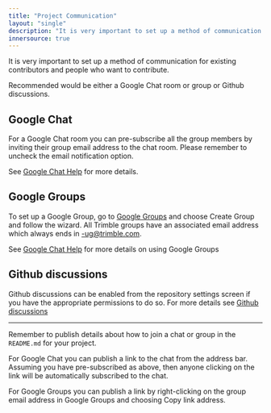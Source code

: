```yaml
---
title: "Project Communication"
layout: "single"
description: "It is very important to set up a method of communication for existing contributors and people who want to contribute."
innersource: true
---
```


It is very important to set up a method of communication for existing contributors and people who want to contribute.

Recommended would be either a Google Chat room or group or Github discussions.

## Google Chat

For a Google Chat room you can pre-subscribe all the group members by inviting their group email address to the chat room. Please remember to uncheck the email notification option.

See [Google Chat Help](https://support.google.com/chat/answer/7653881?hl=en&ref_topic=7649113) for more details.

## Google Groups

To set up a Google Group, go to [Google Groups](https://groups.google.com/my-groups) and choose Create Group and follow the wizard. All Trimble groups have an associated email address which always ends in -ug@trimble.com.

See [Google Chat Help](https://support.google.com/groups/answer/2464926?hl=en&ref_topic=2458761) for more details on using Google Groups

## Github discussions

Github discussions can be enabled from the repository settings screen if you have the appropriate permissions to do so. For more details see [Github discussions](https://docs.github.com/en/repositories/managing-your-repositorys-settings-and-features/enabling-features-for-your-repository/enabling-or-disabling-github-discussions-for-a-repository)

------

Remember to publish details about how to join a chat or group in the `README.md` for your project.

For Google Chat you can publish a link to the chat from the address bar. Assuming you have pre-subscribed as above, then anyone clicking on the link will be automatically subscribed to the chat.

For Google Groups you can publish a link by right-clicking on the group email address in Google Groups and choosing Copy link address.

